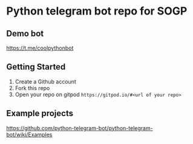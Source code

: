 # Python telegram bot repo for SOGP

## Demo bot

https://t.me/coolpythonbot

## Getting Started

1. Create a Github account
2. Fork this repo
3. Open your repo on gitpod  `https://gitpod.io/#<url of your repo>`

## Example projects

https://github.com/python-telegram-bot/python-telegram-bot/wiki/Examples